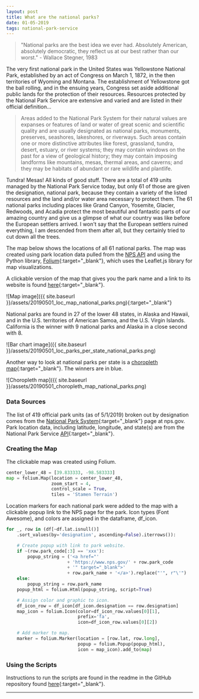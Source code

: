 ```yaml
---
layout: post
title: What are the national parks?
date: 01-05-2019
tags: national-park-service
---
```


>"National parks are the best idea we ever had. Absolutely American, absolutely democratic, they reflect us at our best rather than our worst." - Wallace Stegner, 1983

The very first national park in the United States was Yellowstone National Park, established by an act of Congress on March 1, 1872, in the then territories of Wyoming and Montana. The establishment of Yellowstone got the ball rolling, and in the ensuing years, Congress set aside additional public lands for the protection of their resources. Resources protected by the National Park Service are extensive and varied and are listed in their official definition...
>Areas added to the National Park System for their natural values are expanses or features of land or water of great scenic and scientific quality and are usually designated as national parks, monuments, preserves, seashores, lakeshores, or riverways. Such areas contain one or more distinctive attributes like forest, grassland, tundra, desert, estuary, or river systems; they may contain windows on the past for a view of geological history; they may contain imposing landforms like mountains, mesas, thermal areas, and caverns; and they may be habitats of abundant or rare wildlife and plantlife.

Tundra! Mesas! All kinds of good stuff. There are a total of 419 units managed by the National Park Service today, but only 61 of those are given the designation, national park, because they contain a variety of the listed resources and the land and/or water area necessary to protect them. The 61 national parks including places like Grand Canyon, Yosemite, Glacier, Redwoods, and Acadia protect the most beautiful and fantastic parts of our amazing country and give us a glimpse of what our country was like before the European settlers arrived. I won't say that the European settlers ruined everything, I am descended from them after all, but they certainly tried to cut down all the trees.

The map below shows the locations of all 61 national parks. The map was created using park location data pulled from the [NPS API](https://www.nps.gov/subjects/digital/nps-data-api.htm) and using the Python library, [Folium](https://python-visualization.github.io/folium/){:target="_blank"}, which uses the Leaflet.js library for map visualizations.

A clickable version of the map that gives you the park name and a link to its website is found [here](https://goodmorningdata.github.io/assets/20190501_loc_map_national_parks.html){:target="_blank"}.

![Map image]({{ site.baseurl }}/assets/20190501_loc_map_national_parks.png){:target="_blank"}

National parks are found in 27 of the lower 48 states, in Alaska and Hawaii, and in the U.S. territories of American Samoa, and the U.S. Virgin Islands. California is the winner with 9 national parks and Alaska in a close second with 8.

![Bar chart image]({{ site.baseurl }}/assets/20190501_loc_parks_per_state_national_parks.png)

Another way to look at national parks per state is a [choropleth map](https://en.wikipedia.org/wiki/Choropleth_map){:target="_blank"}. The winners are in blue.

![Choropleth map]({{ site.baseurl }}/assets/20190501_choropleth_map_national_parks.png)

### Data Sources
The list of 419 official park units (as of 5/1/2019) broken out by designation comes from the [National Park System](https://www.nps.gov/aboutus/national-park-system.htm){:target="_blank"} page at nps.gov. Park location data, including latitude, longitude, and state(s) are from the National Park Service [API](https://www.nps.gov/subjects/digital/nps-data-api.htm){:target="_blank"}.

### Creating the Map
The clickable map was created using Folium.

```python
center_lower_48 = [39.833333, -98.583333]
map = folium.Map(location = center_lower_48,
                 zoom_start = 4,
                 control_scale = True,
                 tiles = 'Stamen Terrain')
```

Location markers for each national park were added to the map with a clickable popup link to the NPS page for the park. Icon types (Font Awesome), and colors are assigned in the dataframe, df_icon.

```python
for _, row in (df[~df.lat.isnull()]
    .sort_values(by='designation', ascending=False).iterrows()):

    # Create popup with link to park website.
    if ~(row.park_code[:3] == 'xxx'):
        popup_string = ('<a href="'
                       + 'https://www.nps.gov/' + row.park_code
                       + '" target="_blank">'
                       + row.park_name + '</a>').replace("'", r"\'")
    else:
        popup_string = row.park_name
    popup_html = folium.Html(popup_string, script=True)

    # Assign color and graphic to icon.
    df_icon_row = df_icon[df_icon.designation == row.designation]
    map_icon = folium.Icon(color=df_icon_row.values[0][1],
                           prefix='fa',
                           icon=df_icon_row.values[0][2])

    # Add marker to map.
    marker = folium.Marker(location = [row.lat, row.long],
                           popup = folium.Popup(popup_html),
                           icon = map_icon).add_to(map)
```

### Using the Scripts
Instructions to run the scripts are found in the readme in the GitHub repository found [here](https://github.com/goodmorningdata/nps){:target="_blank"}.

---
